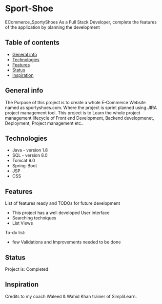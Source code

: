 # Sport-Shoe
 ECommerce_SportyShoes
As a Full Stack Developer, complete the features of the application by planning the development

## Table of contents
* [General info](#general-info)
* [Technologies](#technologies)
* [Features](#features)
* [Status](#status)
* [Inspiration](#inspiration)

## General info
The Purpose of this project is to create a whole E-Commerce Website named as sportyshoes.com. Where the project is sprint planned using JIRA project management tool.
This project is to Learn the whole project management lifecycle of Front end Development, Backend developmenet, Deployment, Project management etc..

## Technologies
* Java - version 1.8
* SQL - version 8.0
* Tomcat 9.0
* Spring-Boot
* JSP
* CSS

## Features
List of features ready and TODOs for future development
* This project has a well developed User interface
* Searching techniques
* List Views

To-do list:
* few Validations and Improvements needed to be done

## Status
Project is: Completed

## Inspiration
Credits to my coach Waleed & Wahid Khan trainer of SimpliLearn. 

